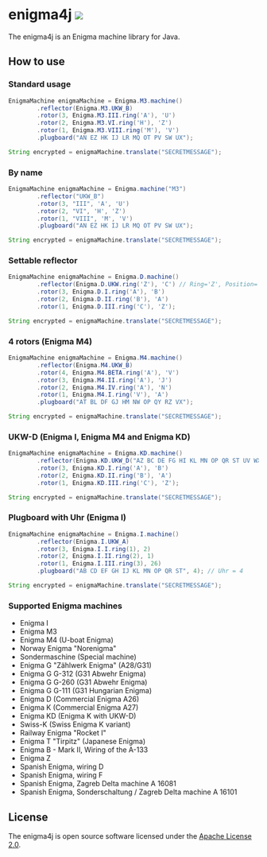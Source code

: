 # enigma4j [![](https://jitpack.io/v/mozq/enigma4j.svg)](https://jitpack.io/#mozq/enigma4j)

The enigma4j is an Enigma machine library for Java. 


## How to use

### Standard usage

```java
EnigmaMachine enigmaMachine = Enigma.M3.machine()
        .reflector(Enigma.M3.UKW_B)
        .rotor(3, Enigma.M3.III.ring('A'), 'U')
        .rotor(2, Enigma.M3.VI.ring('H'), 'Z')
        .rotor(1, Enigma.M3.VIII.ring('M'), 'V')
        .plugboard("AN EZ HK IJ LR MQ OT PV SW UX");

String encrypted = enigmaMachine.translate("SECRETMESSAGE");
```

### By name

```java
EnigmaMachine enigmaMachine = Enigma.machine("M3")
        .reflector("UKW_B")
        .rotor(3, "III", 'A', 'U')
        .rotor(2, "VI", 'H', 'Z')
        .rotor(1, "VIII", 'M', 'V')
        .plugboard("AN EZ HK IJ LR MQ OT PV SW UX");

String encrypted = enigmaMachine.translate("SECRETMESSAGE");
```

### Settable reflector

```java
EnigmaMachine enigmaMachine = Enigma.D.machine()
        .reflector(Enigma.D.UKW.ring('Z'), 'C') // Ring='Z', Position='C'
        .rotor(3, Enigma.D.I.ring('A'), 'B')
        .rotor(2, Enigma.D.II.ring('B'), 'A')
        .rotor(1, Enigma.D.III.ring('C'), 'Z');

String encrypted = enigmaMachine.translate("SECRETMESSAGE");
```

### 4 rotors (Enigma M4)

```java
EnigmaMachine enigmaMachine = Enigma.M4.machine()
        .reflector(Enigma.M4.UKW_B)
        .rotor(4, Enigma.M4.BETA.ring('A'), 'V')
        .rotor(3, Enigma.M4.II.ring('A'), 'J')
        .rotor(2, Enigma.M4.IV.ring('A'), 'N')
        .rotor(1, Enigma.M4.I.ring('V'), 'A')
        .plugboard("AT BL DF GJ HM NW OP QY RZ VX");

String encrypted = enigmaMachine.translate("SECRETMESSAGE");
```

### UKW-D (Enigma I, Enigma M4 and Enigma KD)

```java
EnigmaMachine enigmaMachine = Enigma.KD.machine()
        .reflector(Enigma.KD.UKW_D("AZ BC DE FG HI KL MN OP QR ST UV WX")) // UKW-D
        .rotor(3, Enigma.KD.I.ring('A'), 'B')
        .rotor(2, Enigma.KD.II.ring('B'), 'A')
        .rotor(1, Enigma.KD.III.ring('C'), 'Z');

String encrypted = enigmaMachine.translate("SECRETMESSAGE");
```

### Plugboard with Uhr (Enigma I)

```java
EnigmaMachine enigmaMachine = Enigma.I.machine()
        .reflector(Enigma.I.UKW_A)
        .rotor(3, Enigma.I.I.ring(1), 2)
        .rotor(2, Enigma.I.II.ring(2), 1)
        .rotor(1, Enigma.I.III.ring(3), 26)
        .plugboard("AB CD EF GH IJ KL MN OP QR ST", 4); // Uhr = 4

String encrypted = enigmaMachine.translate("SECRETMESSAGE");
```

### Supported Enigma machines

- Enigma I
- Enigma M3
- Enigma M4 (U-boat Enigma)
- Norway Enigma "Norenigma"
- Sondermaschine (Special machine)
- Enigma G "Zählwerk Enigma" (A28/G31)
- Enigma G G-312 (G31 Abwehr Enigma)
- Enigma G G-260 (G31 Abwehr Enigma)
- Enigma G G-111 (G31 Hungarian Enigma)
- Enigma D (Commercial Enigma A26)
- Enigma K (Commercial Enigma A27)
- Enigma KD (Enigma K with UKW-D)
- Swiss-K (Swiss Enigma K variant)
- Railway Enigma "Rocket I"
- Enigma T "Tirpitz" (Japanese Enigma)
- Enigma B - Mark II, Wiring of the A-133
- Enigma Z
- Spanish Enigma, wiring D
- Spanish Enigma, wiring F
- Spanish Enigma, Zagreb Delta machine A 16081
- Spanish Enigma, Sonderschaltung / Zagreb Delta machine A 16101


## License

The enigma4j is open source software licensed under the [Apache License 2.0](https://github.com/mozq/enigma4j/blob/main/LICENSE.txt).
